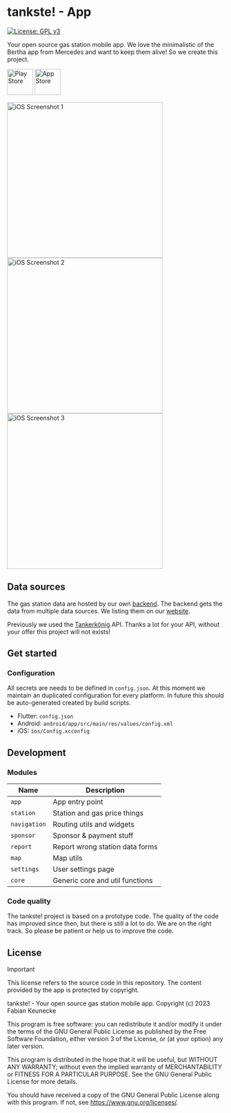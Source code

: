 tankste! - App
==============

[![License: GPL v3](https://img.shields.io/badge/License-GPLv3-blue.svg)](https://www.gnu.org/licenses/gpl-3.0)

Your open source gas station mobile app. We love the minimalistic of the Bertha app from Mercedes
and want to keep them alive! So we create this project.

[<img src="https://tankste.app/assets/playstore.png" height="60" alt="Play Store">](https://play.google.com/store/apps/details?id=app.tankste) 
[<img src="https://tankste.app/assets/appstore.png" height="60" alt="App Store">](https://apps.apple.com/de/app/tankste-deine-tankpreis-app/id1633457177)

<img src="https://tankste.app/assets/images/screenshots/de/ios/screenshot-1.jpeg" height="360" alt="iOS Screenshot 1"> <img src="https://tankste.app/assets/images/screenshots/de/ios/screenshot-2.jpeg" height="360" alt="iOS Screenshot 2"> <img src="https://tankste.app/assets/images/screenshots/de/ios/screenshot-3.jpeg" height="360" alt="iOS Screenshot 3"> 

## Data sources ##

The gas station data are hosted by our own [backend](https://github.com/tankste/backend). The backend 
gets the data from multiple data sources. We listing them on our [website](https://tankste.app/datenquellen).

Previously we used the [Tankerkönig](https://creativecommons.tankerkoenig.de/) API. Thanks a lot for your API, 
without your offer this project will not exists!

## Get started ##

### Configuration ###

All secrets are needs to be defined in `config.json`.
At this moment we maintain an duplicated configuration for every platform. In future this should be
auto-generated created by build scripts.

* Flutter: `config.json`
* Android: `android/app/src/main/res/values/config.xml`
* iOS: `ios/Config.xcconfig`

## Development ##

### Modules ###

| Name         | Description                     |
|--------------|---------------------------------|
| `app`        | App entry point                 |
| `station`    | Station and gas price things    |
| `navigation` | Routing utils and widgets       |
| `sponsor`    | Sponsor & payment stuff         |
| `report`     | Report wrong station data forms |
| `map`        | Map utils                       |
| `settings`   | User settings page              |
| `core`       | Generic core and util functions |

### Code quality ###

The tankste! project is based on a prototype code. The quality of the code has improved since then,
but there is still a lot to do. We are on the right track. So please be patient or help us 
to improve the code.

## License ##

> [!IMPORTANT]
> This license refers to the source code in this repository. The content provided by the app is protected by copyright.

tankste! - Your open source gas station mobile app.
Copyright (c) 2023 Fabian Keunecke

This program is free software: you can redistribute it and/or modify
it under the terms of the GNU General Public License as published by
the Free Software Foundation, either version 3 of the License, or
(at your option) any later version.

This program is distributed in the hope that it will be useful,
but WITHOUT ANY WARRANTY; without even the implied warranty of
MERCHANTABILITY or FITNESS FOR A PARTICULAR PURPOSE. See the
GNU General Public License for more details.

You should have received a copy of the GNU General Public License
along with this program. If not, see <https://www.gnu.org/licenses/>.
